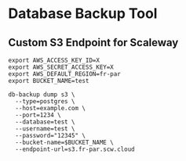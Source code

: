 # Database Backup Tool

## Custom S3 Endpoint for Scaleway

```shell
export AWS_ACCESS_KEY_ID=X
export AWS_SECRET_ACCESS_KEY=X
export AWS_DEFAULT_REGION=fr-par
export BUCKET_NAME=test

db-backup dump s3 \
  --type=postgres \
  --host=example.com \
  --port=1234 \
  --database=test \
  --username=test \
  --password="12345" \
  --bucket-name=$BUCKET_NAME \
  --endpoint-url=s3.fr-par.scw.cloud
```